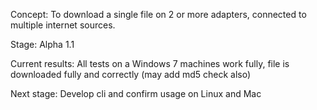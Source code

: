 Concept: 
  To download a single file on 2 or more adapters, connected to multiple internet sources.
  
Stage:
  Alpha 1.1

Current results:
  All tests on a Windows 7 machines work fully, file is downloaded fully and correctly (may add md5 check also)
  
Next stage:
  Develop cli and confirm usage on Linux and Mac